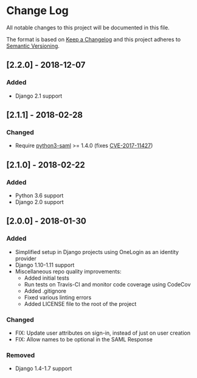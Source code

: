 # Change Log
All notable changes to this project will be documented in this file.

The format is based on [Keep a Changelog](http://keepachangelog.com/)
and this project adheres to [Semantic Versioning](http://semver.org/).

## [2.2.0] - 2018-12-07

### Added
- Django 2.1 support

## [2.1.1] - 2018-02-28

### Changed
- Require [python3-saml](https://github.com/onelogin/python3-saml) >= 1.4.0 (fixes [CVE-2017-11427](https://cve.mitre.org/cgi-bin/cvename.cgi?name=CVE-2017-11427))

## [2.1.0] - 2018-02-22

### Added
- Python 3.6 support
- Django 2.0 support

## [2.0.0] - 2018-01-30

### Added
- Simplified setup in Django projects using OneLogin as an identity provider
- Django 1.10-1.11 support
- Miscellaneous repo quality improvements:
  - Added initial tests
  - Run tests on Travis-CI and monitor code coverage using CodeCov
  - Added .gitignore
  - Fixed various linting errors
  - Added LICENSE file to the root of the project

### Changed
- FIX: Update user attributes on sign-in, instead of just on user creation
- FIX: Allow names to be optional in the SAML Response

### Removed
- Django 1.4-1.7 support
